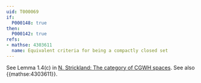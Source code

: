 ```yaml
---
uid: T000069
if:
  P000148: true
then:
  P000142: true
refs:
- mathse: 4303611
  name: Equivalent criteria for being a compactly closed set
---
```


See Lemma 1.4(c) in [N. Strickland: The category of CGWH spaces](https://ncatlab.org/nlab/files/StricklandCGHWSpaces.pdf).  See also {{mathse:4303611}}.
